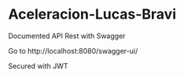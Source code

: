 # Aceleracion-Lucas-Bravi

Documented API Rest with Swagger

Go to http://localhost:8080/swagger-ui/

Secured with JWT
